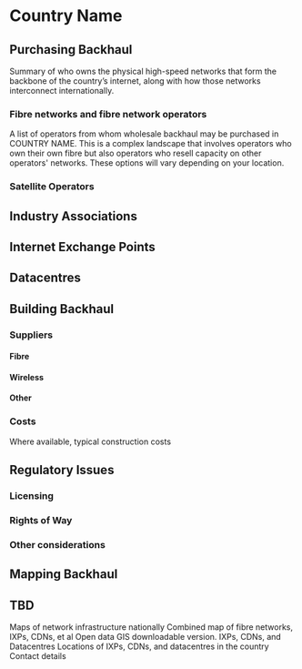 # Country Name



## Purchasing Backhaul

Summary of who owns the physical high-speed networks that form the backbone of the country’s internet, along with how those networks interconnect internationally.

### Fibre networks and fibre network operators

A list of operators from whom wholesale backhaul may be purchased in COUNTRY NAME. This is a complex landscape that involves operators who own their own fibre but also operators who resell capacity on other operators' networks. These options will vary depending on your location.  


### Satellite Operators



## Industry Associations


## Internet Exchange Points


## Datacentres



## Building Backhaul

### Suppliers


#### Fibre

#### Wireless

#### Other

### Costs

Where available, typical construction costs

## Regulatory Issues

### Licensing

### Rights of Way

### Other considerations

## Mapping Backhaul



## TBD

Maps of network infrastructure nationally
Combined map of fibre networks, IXPs, CDNs, et al
Open data GIS downloadable version.
IXPs, CDNs, and Datacentres
Locations of IXPs, CDNs, and datacentres in the country
Contact details

